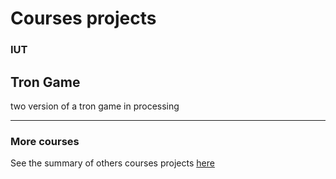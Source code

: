 # Courses projects

### IUT

Tron Game
---------

two version of a tron game in processing



------

### More courses

See the summary of others courses projects [here](https://github.com/tgll/COURSES-PROJECTS-list)
